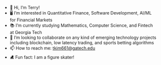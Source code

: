 - 👋 Hi, I’m Terry!
- 🖥️ I’m interested in Quantitative Finance, Software Development, AI/ML for Financial Markets
- 📚 I’m currently studying Mathematics, Computer Science, and Fintech at Georgia Tech 
- 🚀 I’m looking to collaborate on any kind of emerging technology projects including blockchain, low latency trading, and sports betting algorithms
- 📫 How to reach me: tkim661@gatech.edu
- ⛸️ Fun fact: I am a figure skater!

<!---
terryjhkim/terryjhkim is a ✨ special ✨ repository because its `README.md` (this file) appears on your GitHub profile.
You can click the Preview link to take a look at your changes.
--->
